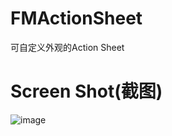 # FMActionSheet

可自定义外观的Action Sheet

# Screen Shot(截图)
![image](https://github.com/lexiaoyao20/FMActionSheet/blob/master/ScreenShot/ScreenShot1.png)

